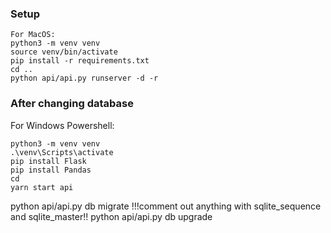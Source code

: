 ### Setup

```
For MacOS:
python3 -m venv venv
source venv/bin/activate
pip install -r requirements.txt
cd ..
python api/api.py runserver -d -r

```
### After changing database

For Windows Powershell:
```
python3 -m venv venv
.\venv\Scripts\activate
pip install Flask
pip install Pandas
cd
yarn start api
```
python api/api.py db migrate
!!!comment out anything with sqlite_sequence and sqlite_master!!
python api/api.py db upgrade
